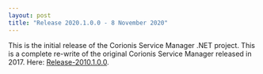 ```yaml
---
layout: post
title: "Release 2020.1.0.0 - 8 November 2020"
---
```


This is the initial release of the Corionis Service Manager .NET project. This is a complete
re-write of the original Corionis Service Manager released in 2017. Here: [Release-2010.1.0.0](https://github.com/Corionis/CorionisServiceManager.NET/releases/tag/Release-2020.1.0.0).
